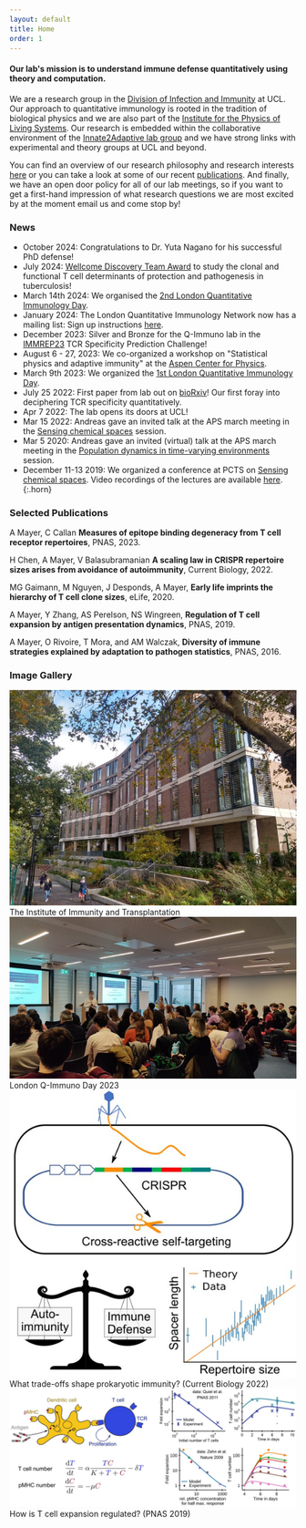 ```yaml
---
layout: default
title: Home
order: 1
---
```


#### Our lab's mission is to understand immune defense quantitatively using theory and computation.

We are a research group in the [Division of Infection and Immunity](https://www.ucl.ac.uk/infection-immunity/) at UCL. Our approach to quantitative immunology is rooted in the tradition of biological physics and we are also part of the [Institute for the Physics of Living Systems](https://www.ucl.ac.uk/physics-living-systems/). Our research is embedded within the collaborative environment of the [Innate2Adaptive lab group](https://www.innate2adaptive.uk/) and we have strong links with experimental and theory groups at UCL and beyond.

You can find an overview of our research philosophy and research interests [here](https://qimmuno.com/research/) or you can take a look at some of our recent [publications](https://qimmuno.com/publications/). And finally, we have an open door policy for all of our lab meetings, so if you want to get a first-hand impression of what research questions we are most excited by at the moment email us and come stop by! 

### News

- October 2024: Congratulations to Dr. Yuta Nagano for his successful PhD defense!
- July 2024: [Wellcome Discovery Team Award](https://wellcome.org/grant-funding/people-and-projects/grants-awarded/clonal-and-functional-t-cell-determinants) to study the clonal and functional T cell determinants of protection and pathogenesis in tuberculosis!
- March 14th 2024: We organised the [2nd London Quantitative Immunology Day](https://qimmuno.com/ldnday/).
- January 2024: The London Quantitative Immunology Network now has a mailing list: Sign up instructions [here](https://qimmuno.com/ldnqimmuno/).
- December 2023: Silver and Bronze for the Q-Immuno lab in the [IMMREP23](https://www.kaggle.com/competitions/tcr-specificity-prediction-challenge/leaderboard) TCR Specificity Prediction Challenge!
- August 6 - 27, 2023: We co-organized a workshop on "Statistical physics and adaptive immunity" at the [Aspen Center for Physics](https://aspenphys.org/physicists/summer/program/currentworkshops.html). 
- March 9th 2023: We organized the [1st London Quantitative Immunology Day](https://qimmuno.com/ldnday2023/).
- July 25 2022: First paper from lab out on [bioRxiv](https://doi.org/10.1101/2022.07.25.501373)! Our first foray into deciphering TCR specificity quantitatively. 
- Apr 7 2022: The lab opens its doors at UCL!
- Mar 15 2022: Andreas gave an invited talk at the APS march meeting in the [Sensing chemical spaces](https://meetings.aps.org/Meeting/MAR22/Session/F14) session.
- Mar 5 2020: Andreas gave an invited (virtual) talk at the APS march meeting in the [Population dynamics in time-varying environments](http://meetings.aps.org/Meeting/MAR20/Session/U27) session.
- December 11-13 2019: We organized a conference at PCTS on [Sensing chemical spaces](https://pcts.princeton.edu/events/2019/sensing-chemical-spaces). Video recordings of the lectures are available [here](http://www.kaltura.com/tiny/opthb).
{:.horn}

### Selected Publications

A Mayer, C Callan **Measures of epitope binding degeneracy from T cell receptor repertoires**, PNAS, 2023. [<i class="ai ai-doi"></i>](https://doi.org/10.1073/pnas.2213264120)

H Chen, A Mayer, V Balasubramanian **A scaling law in CRISPR repertoire sizes arises from avoidance of autoimmunity**, Current Biology, 2022. [<i class="ai ai-doi"></i>](https://doi.org/10.1016/j.cub.2022.05.021)

MG Gaimann, M Nguyen, J Desponds, A Mayer, **Early life imprints the hierarchy of T cell clone sizes**, eLife, 2020. [<i class="ai ai-doi"></i>](https://doi.org/10.7554/eLife.61639)

A Mayer, Y Zhang, AS Perelson, NS Wingreen, **Regulation of T cell expansion by antigen presentation dynamics**, PNAS, 2019. [<i class="ai ai-doi"></i>](https://doi.org/10.1073/pnas.1812800116)

A Mayer, O Rivoire, T Mora, and AM Walczak, **Diversity of immune strategies explained by adaptation to pathogen statistics**, PNAS, 2016. [<i class="ai ai-doi"></i>](http://dx.doi.org/10.1073/pnas.1600663113)

### Image Gallery

<div class="gallery">
  <a target="_blank" href="images/pears.jpg">
    <img src="images/pears.jpg" alt="IIT photo">
  </a>
  <div class="desc">The Institute of Immunity and Transplantation</div>
</div>

<div class="gallery">
  <a target="_blank" href="images/ldnqimmuno_audience_23.jpg">
    <img src="images/ldnqimmuno_audience_23.jpg" alt="LDN Q-Immuno Day 22">
  </a>
  <div class="desc">London Q-Immuno Day 2023</div>
</div>

<div class="gallery">
  <a target="_blank" href="images/crispr.jpg">
    <img src="images/crispr.jpg" alt="Trade-off sketch">
  </a>
  <div class="desc">What trade-offs shape prokaryotic immunity? (Current Biology 2022)</div>
</div>

<div class="gallery">
  <a target="_blank" href="images/tcellexpansion.jpg">
    <img src="images/tcellexpansion.jpg" alt="T cell regulation sketch">
  </a>
  <div class="desc">How is T cell expansion regulated? (PNAS 2019)</div>
</div>

